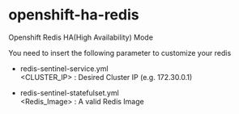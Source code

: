 # openshift-ha-redis
Openshift Redis HA(High Availability) Mode

You need to insert the following parameter to customize your redis

- redis-sentinel-service.yml <br>
<CLUSTER_IP> : Desired Cluster IP (e.g. 172.30.0.1)

- redis-sentinel-statefulset.yml <br>
<Redis_Image> : A valid Redis Image
  
  
